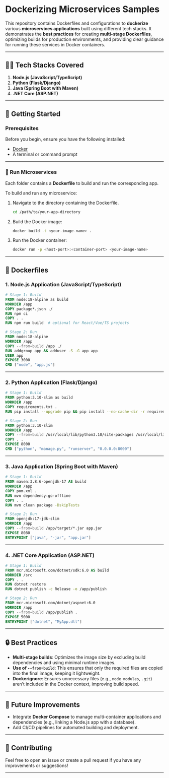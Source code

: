 # Dockerizing Microservices Samples

This repository contains Dockerfiles and configurations to **dockerize** various **microservices applications** built using different tech stacks. It demonstrates the **best practices** for creating **multi-stage Dockerfiles**, optimizing builds for production environments, and providing clear guidance for running these services in Docker containers.

---

## 🧑‍💻 Tech Stacks Covered

1. **Node.js (JavaScript/TypeScript)**
2. **Python (Flask/Django)**
3. **Java (Spring Boot with Maven)**
4. **.NET Core (ASP.NET)**

---

## 🚀 Getting Started

### Prerequisites

Before you begin, ensure you have the following installed:

* [Docker](https://www.docker.com/products/docker-desktop)
* A terminal or command prompt

---

### 🚦 Run Microservices

Each folder contains a **Dockerfile** to build and run the corresponding app.

To build and run any microservice:

1. Navigate to the directory containing the Dockerfile.

   ```bash
   cd /path/to/your-app-directory
   ```

2. Build the Docker image:

   ```bash
   docker build -t <your-image-name> .
   ```

3. Run the Docker container:

   ```bash
   docker run -p <host-port>:<container-port> <your-image-name>
   ```

---

## 📝 Dockerfiles

### **1. Node.js Application (JavaScript/TypeScript)**

```dockerfile
# Stage 1: Build
FROM node:18-alpine as build
WORKDIR /app
COPY package*.json ./
RUN npm ci
COPY . .
RUN npm run build  # optional for React/Vue/TS projects

# Stage 2: Run
FROM node:18-alpine
WORKDIR /app
COPY --from=build /app ./
RUN addgroup app && adduser -S -G app app
USER app
EXPOSE 3000
CMD ["node", "app.js"]
```

---

### **2. Python Application (Flask/Django)**

```dockerfile
# Stage 1: Build
FROM python:3.10-slim as build
WORKDIR /app
COPY requirements.txt .
RUN pip install --upgrade pip && pip install --no-cache-dir -r requirements.txt

# Stage 2: Run
FROM python:3.10-slim
WORKDIR /app
COPY --from=build /usr/local/lib/python3.10/site-packages /usr/local/lib/python3.10/site-packages
COPY . .
EXPOSE 8000
CMD ["python", "manage.py", "runserver", "0.0.0.0:8000"]
```

---

### **3. Java Application (Spring Boot with Maven)**

```dockerfile
# Stage 1: Build
FROM maven:3.8.6-openjdk-17 AS build
WORKDIR /app
COPY pom.xml .
RUN mvn dependency:go-offline
COPY . .
RUN mvn clean package -DskipTests

# Stage 2: Run
FROM openjdk:17-jdk-slim
WORKDIR /app
COPY --from=build /app/target/*.jar app.jar
EXPOSE 8080
ENTRYPOINT ["java", "-jar", "app.jar"]
```

---

### **4. .NET Core Application (ASP.NET)**

```dockerfile
# Stage 1: Build
FROM mcr.microsoft.com/dotnet/sdk:6.0 AS build
WORKDIR /src
COPY . .
RUN dotnet restore
RUN dotnet publish -c Release -o /app/publish

# Stage 2: Run
FROM mcr.microsoft.com/dotnet/aspnet:6.0
WORKDIR /app
COPY --from=build /app/publish .
EXPOSE 5000
ENTRYPOINT ["dotnet", "MyApp.dll"]
```

---

## 🔒 Best Practices

* **Multi-stage builds**: Optimizes the image size by excluding build dependencies and using minimal runtime images.
* **Use of `--from=build`**: This ensures that only the required files are copied into the final image, keeping it lightweight.
* **Dockerignore**: Ensures unnecessary files (e.g., `node_modules`, `.git`) aren’t included in the Docker context, improving build speed.

---

## 🚧 Future Improvements

* Integrate **Docker Compose** to manage multi-container applications and dependencies (e.g., linking a Node.js app with a database).
* Add CI/CD pipelines for automated building and deployment.

---



## 💬 Contributing

Feel free to open an issue or create a pull request if you have any improvements or suggestions!

---
